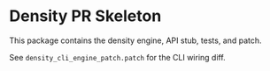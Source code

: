 # Density PR Skeleton

This package contains the density engine, API stub, tests, and patch.

See `density_cli_engine_patch.patch` for the CLI wiring diff.
